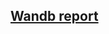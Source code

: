 ## [Wandb report](https://wandb.ai/sarthakvora22/Lottery_Ticket_Hypothesis/reports/VCL-Task-Report--VmlldzoyMDMwNDI3?accessToken=gz02cs8i35gdtdmof69dprdyp6pcry36u05y4mjvd5ayx9isodgetzz3s8zzgf3e) 
